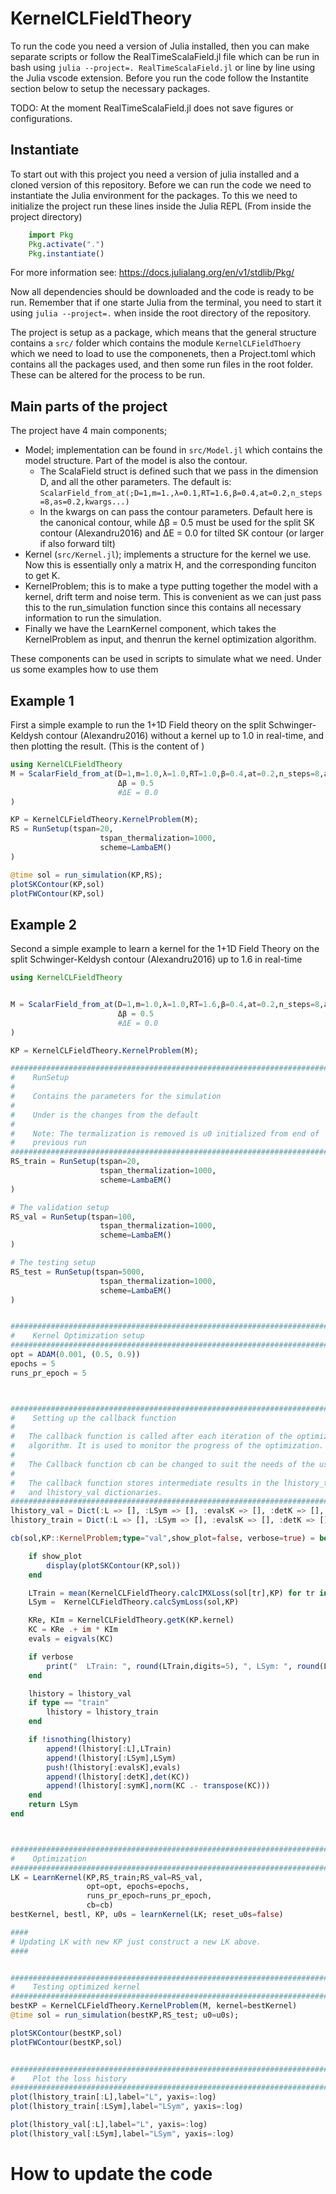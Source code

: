 # KernelCLFieldTheory


To run the code you need a version of Julia installed, then you can make separate scripts or follow the RealTimeScalaField.jl file which can be run in bash using `julia --project=. RealTimeScalaField.jl` or line by line using the Julia vscode extension. Before you run the code follow the Instantite section below to setup the necessary packages.

TODO: At the moment RealTimeScalaField.jl does not save figures or configurations.

## Instantiate

To start out with this project you need a version of julia installed and a cloned version of this repository. Before we can run the code we need to instantiate the Julia environment for the packages. To this we need to initialize the project run these lines inside the Julia REPL (From inside the project directory)
```julia
    import Pkg
    Pkg.activate(".")
    Pkg.instantiate()
```
For more information see: https://docs.julialang.org/en/v1/stdlib/Pkg/

Now all dependencies should be downloaded and the code is ready to be run. Remember that if one starte Julia from the terminal, you need to start it using `julia --project=.` when inside the root directory of the repository.

The project is setup as a package, which means that the general structure contains a `src/` folder which contains the module `KernelCLFieldThoery` which we need to load to use the componenets, then a Project.toml which contains all the packages used, and then some run files in the root folder. These can be altered for the process to be run. 

## Main parts of the project

The project have 4 main components;
- Model; implementation can be found in `src/Model.jl` which contains the model structure. Part of the model is also the contour. 
  - The ScalaField struct is defined such that we pass in the dimension D, and all the other parameters. The default is: `ScalarField_from_at(;D=1,m=1.,λ=0.1,RT=1.6,β=0.4,at=0.2,n_steps=8,as=0.2,kwargs...)`
  - In the kwargs on can pass the contour parameters. Default here is the canonical contour, while Δβ = 0.5 must be used for the split SK contour (Alexandru2016) and ΔE = 0.0 for tilted SK contour (or larger if also forward tilt)
- Kernel (`src/Kernel.jl`); implements a structure for the kernel we use. Now this is essentially only a matrix H, and the corresponding  funciton to get K.
- KernelProblem; this is to make a type putting together the model with a kernel, drift term and noise term. This is convenient as we can just pass this to the run_simulation function since this contains all necessary information to run the simulation.
- Finally we have the LearnKernel component, which takes the KernelProblem as input, and thenrun the kernel optimization algorithm. 


These components can be used in scripts to simulate what we need. Under us some examples how to use them


## Example 1
First a simple example to run the 1+1D Field theory on the split Schwinger-Keldysh contour (Alexandru2016) without a kernel up to 1.0 in real-time, and then plotting the result. (This is the content of )

```julia
using KernelCLFieldTheory
M = ScalarField_from_at(D=1,m=1.0,λ=1.0,RT=1.0,β=0.4,at=0.2,n_steps=8,as=0.2,
                        Δβ = 0.5                
                        #ΔE = 0.0              
)

KP = KernelCLFieldTheory.KernelProblem(M);
RS = RunSetup(tspan=20, 
                    tspan_thermalization=1000,  
                    scheme=LambaEM()
)

@time sol = run_simulation(KP,RS);
plotSKContour(KP,sol)
plotFWContour(KP,sol)
```


## Example 2

Second a simple example to learn a kernel for the 1+1D Field Theory on the split Schwinger-Keldysh contour (Alexandru2016) up to 1.6 in real-time

```julia
using KernelCLFieldTheory


M = ScalarField_from_at(D=1,m=1.0,λ=1.0,RT=1.6,β=0.4,at=0.2,n_steps=8,as=0.2,
                        Δβ = 0.5                
                        #ΔE = 0.0              
)

KP = KernelCLFieldTheory.KernelProblem(M);

############################################################################
#    RunSetup
#
#    Contains the parameters for the simulation
#
#    Under is the changes from the default
#
#    Note: The termalization is removed is u0 initialized from end of 
#    previous run
############################################################################
RS_train = RunSetup(tspan=20, 
                    tspan_thermalization=1000,  
                    scheme=LambaEM()
)

# The validation setup
RS_val = RunSetup(tspan=100, 
                    tspan_thermalization=1000, 
                    scheme=LambaEM()
)

# The testing setup
RS_test = RunSetup(tspan=5000, 
                    tspan_thermalization=1000, 
                    scheme=LambaEM()
)


############################################################################
#    Kernel Optimization setup
############################################################################
opt = ADAM(0.001, (0.5, 0.9))
epochs = 5
runs_pr_epoch = 5



############################################################################
#    Setting up the callback function
#
#   The callback function is called after each iteration of the optimization
#   algorithm. It is used to monitor the progress of the optimization. 
#
#   The Callback function cb can be changed to suit the needs of the user.
#   
#   The callback function stores intermediate results in the lhistory_train
#   and lhistory_val dictionaries.
############################################################################
lhistory_val = Dict(:L => [], :LSym => [], :evalsK => [], :detK => [], :symK => [])
lhistory_train = Dict(:L => [], :LSym => [], :evalsK => [], :detK => [], :symK => [])

cb(sol,KP::KernelProblem;type="val",show_plot=false, verbose=true) = begin

    if show_plot
        display(plotSKContour(KP,sol))
    end

    LTrain = mean(KernelCLFieldTheory.calcIMXLoss(sol[tr],KP) for tr in eachindex(sol))
    LSym =  KernelCLFieldTheory.calcSymLoss(sol,KP)

    KRe, KIm = KernelCLFieldTheory.getK(KP.kernel)
    KC = KRe .+ im * KIm
    evals = eigvals(KC)

    if verbose
        print("  LTrain: ", round(LTrain,digits=5), ", LSym: ", round(LSym,digits=5))#, ", TLoss: ", round(TLoss,digits=5), ", LSym: ", round(LSym,digits=5),", LCorr: ", round(LCorr,digits=5))
    end

    lhistory = lhistory_val
    if type == "train"
        lhistory = lhistory_train
    end

    if !isnothing(lhistory)
        append!(lhistory[:L],LTrain)
        append!(lhistory[:LSym],LSym)
        push!(lhistory[:evalsK],evals)
        append!(lhistory[:detK],det(KC))
        append!(lhistory[:symK],norm(KC .- transpose(KC)))
    end
    return LSym
end



############################################################################
#    Optimization
############################################################################
LK = LearnKernel(KP,RS_train;RS_val=RS_val, 
                 opt=opt, epochs=epochs, 
                 runs_pr_epoch=runs_pr_epoch,
                 cb=cb)
bestKernel, bestl, KP, u0s = learnKernel(LK; reset_u0s=false)

####
# Updating LK with new KP just construct a new LK above.
####


############################################################################
#    Testing optimized kernel
############################################################################
bestKP = KernelCLFieldTheory.KernelProblem(M, kernel=bestKernel)
@time sol = run_simulation(bestKP,RS_test; u0=u0s);

plotSKContour(bestKP,sol)
plotFWContour(bestKP,sol)


############################################################################
#    Plot the loss history
############################################################################
plot(lhistory_train[:L],label="L", yaxis=:log)
plot(lhistory_train[:LSym],label="LSym", yaxis=:log)

plot(lhistory_val[:L],label="L", yaxis=:log)
plot(lhistory_val[:LSym],label="LSym", yaxis=:log)

```


# How to update the code


